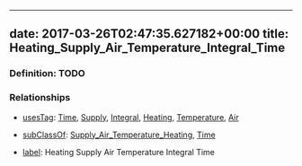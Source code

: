 
---
date: 2017-03-26T02:47:35.627182+00:00
title: Heating_Supply_Air_Temperature_Integral_Time
---
### Definition: TODO

### Relationships

* [usesTag](https://brickschema.org/schema/1.0/BrickFrame#usesTag): [Time](https://brickschema.org/schema/1.0/BrickTag#Time), [Supply](https://brickschema.org/schema/1.0/BrickTag#Supply), [Integral](https://brickschema.org/schema/1.0/BrickTag#Integral), [Heating](https://brickschema.org/schema/1.0/BrickTag#Heating), [Temperature](https://brickschema.org/schema/1.0/BrickTag#Temperature), [Air](https://brickschema.org/schema/1.0/BrickTag#Air)

* [subClassOf](http://www.w3.org/2000/01/rdf-schema#subClassOf): [Supply_Air_Temperature_Heating](https://brickschema.org/schema/1.0/Brick#Supply_Air_Temperature_Heating), [Time](https://brickschema.org/schema/1.0/Brick#Time)

* [label](http://www.w3.org/2000/01/rdf-schema#label): Heating Supply Air Temperature Integral Time
